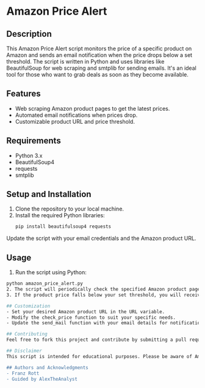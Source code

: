 # Amazon Price Alert

## Description
This Amazon Price Alert script monitors the price of a specific product on Amazon and sends an email notification when the price drops below a set threshold. The script is written in Python and uses libraries like BeautifulSoup for web scraping and smtplib for sending emails. It's an ideal tool for those who want to grab deals as soon as they become available.

## Features
- Web scraping Amazon product pages to get the latest prices.
- Automated email notifications when prices drop.
- Customizable product URL and price threshold.

## Requirements
- Python 3.x
- BeautifulSoup4
- requests
- smtplib

## Setup and Installation
1. Clone the repository to your local machine.
2. Install the required Python libraries:
   ```bash
   pip install beautifulsoup4 requests
Update the script with your email credentials and the Amazon product URL.

## Usage
1. Run the script using Python:
  ```bash
python amazon_price_alert.py
2. The script will periodically check the specified Amazon product page.
3. If the product price falls below your set threshold, you will receive an email alert.

## Customization
- Set your desired Amazon product URL in the URL variable.
- Modify the check_price function to suit your specific needs.
- Update the send_mail function with your email details for notifications.

## Contributing
Feel free to fork this project and contribute by submitting a pull request.

## Disclaimer
This script is intended for educational purposes. Please be aware of Amazon's terms of service regarding web scraping.

## Authors and Acknowledgments
- Franz Rott
- Guided by AlexTheAnalyst
